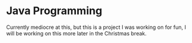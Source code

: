 # Java Programming
Currently mediocre at this, but this is a project I was working on for fun, I will be working on this more later in the Christmas break.
